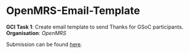 # OpenMRS-Email-Template
**GCI Task 1**: Create email template to send Thanks for GSoC participants.
**Organisation**: *OpenMRS*

Submission can be found [here](https://rish-16.github.io/OpenMRS-Email-Template/).